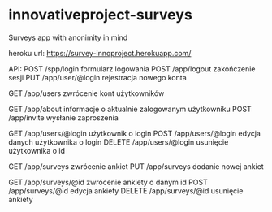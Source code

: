 # innovativeproject-surveys
Surveys app with anonimity in mind

heroku url:		https://survey-innoproject.herokuapp.com/

API:
POST      /spp/login          formularz logowania
POST      /app/logout         zakończenie sesji
PUT       /app/user/@login 	  rejestracja nowego konta

GET       /app/users          zwrócenie kont użytkowników

GET       /app/about          informacje o aktualnie zalogowanym użytkowniku
POST      /app/invite         wysłanie zaproszenia

GET       /app/users/@login      użytkownik o login
POST      /app/users/@login      edycja danych użytkownika o login
DELETE    /app/users/@login      usunięcie użytkownika o id

GET       /app/surveys        zwrócenie ankiet
PUT       /app/surveys        dodanie nowej ankiet

GET       /app/surveys/@id    zwrócenie ankiety o danym id
POST      /app/surveys/@id    edycja ankiety
DELETE    /app/surveys/@id    usunięcie ankiety

